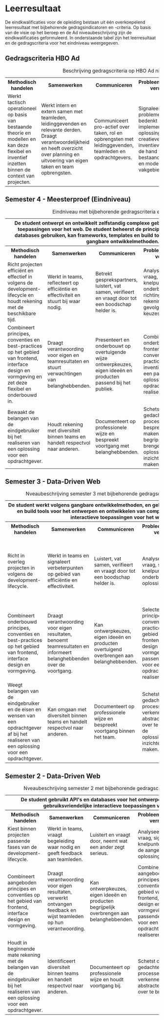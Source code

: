 # Leerresultaat

De eindkwalificaties voor de opleiding bestaan uit één overkoepelend leerresultaat met bijbehorende gedragsindicatoren en -criteria. Op basis van de visie op het beroep en de Ad niveaubeschrijving zijn de eindkwalificaties geformuleerd. In onderstaande tabel zijn het leerresultaat en de gedragscriteria voor het eindniveau weergegeven.


## Gedragscriteria HBO Ad

<table>
  <caption>Beschrijving gedragscriteria op HBO Ad niveau</caption>
  <tr>
    <th>Methodisch handelen</th>
    <th>Samenwerken</th>
    <th>Communiceren</th>
    <th>Probleemoplossend vermogen</th>
    <th>Lerend vermogen</th>
  </tr>
  <tr>
    <td>Werkt tactisch operationeel op basis van bestaande theorie en modellen en kan deze flexibel en inventief inzetten binnen de context van projecten.</td>
    <td>Werkt intern en extern samen met teamleden, leidinggevenden en relevante derden. Draagt verantwoordelijkheid en heeft overzicht over planning en uitvoering van eigen taken en team opbrengsten.
</td>
    <td>Communiceert pro-actief over taken, rol en opbrengsten met leidinggevenden, teamleden en opdrachtgevers.</td>
    <td>Signaleert complexe problemen en bedenkt en implementeert oplossingen op creatieve en inventieve wijze aan de hand van bestaande theorieën en modellen uit het vakgebied.</td>
    <td>Analyseert ontwikkelingen in het kennisdomein, deelt kennis met het team, signaleert beperkingen in eigen kennis en formuleert zelfstandig eigen leervraag.</td>
  </tr>
</table>


## Semester 4 - Meesterproef (Eindniveau)

<table>
  <caption>Eindniveau met bijbehorende gedragscriteria en -indicatoren</caption>
  <tr>
    <th colspan="5">De student ontwerpt en ontwikkelt zelfstandig complexe gebruiksvriendelijke, interactieve toepassingen voor het web. De student beheerst de principes van het web, kan API’s en databases gebruiken, kan frameworks, templates en build tools inzetten, en werkt volgens gangbare ontwikkelmethoden.
    </th>
  </tr>
  <tr>
    <th>Methodisch handelen</th>
    <th>Samenwerken</th>
    <th>Communiceren</th>
    <th>Probleemoplossend vermogen</th>
    <th>Lerend vermogen</th>
  </tr>
  <tr>
    <td>Richt projecten efficiënt en effectief in volgens de development-lifecycle en houdt rekening met de beschikbare tijd.</td>
    <td>Werkt in teams, reflecteert op efficiëntie en effectiviteit en stuurt bij waar nodig.</td>
    <td>Betrekt gesprekspartners, luistert, vat samen, verifieert en vraagt door tot een boodschap helder is.</td>
    <td>Analyseert een vraag, signaleert knelpunten, kiest onderbouwd richting en houdt rekening met directe gevolgen van keuzes.</td>
    <td>Blijft op de hoogte van internationale ontwikkelingen in het vakgebied, omarmt verandering en maakt zelfstandig keuzes over eigen ontwikkeling.</td>
  </tr>
  <tr>
    <td>Combineert principes, conventies en best-practices op het gebied van frontend, interface design en vormgeving en zet deze flexibel en onderbouwd in.</td>
    <td>Draagt verantwoording voor eigen en teamresultaten en stuurt verwachtingen van belanghebbenden.</td>
    <td>Presenteert en onderbouwt op overtuigende wijze ontwerpkeuzes, eigen ideeën en producten passend bij het publiek.</td>
    <td>Combineert onderbouwd frontend principes, conventies en best-practices op inventieve wijze om een passende oplossing voor een opdrachtgever te realiseren.</td>
    <td>Maakt zelfstandig nieuwe materie eigen, gebruikt dit bij beroepstaken, deelt ervaring met belanghebbenden en leert van anderen.</td>
  </tr>
  <tr>
    <td>Bewaakt de belangen van de eindgebruiker bij het realiseren van een oplossing voor een opdrachtgever.</td>
    <td>Houdt rekening met diversiteit binnen teams en handelt respectvol naar anderen.</td>
    <td>Documenteert op professionele wijze en bespreekt voortgang met belanghebbenden.</td>
    <td>Schetst om gedachten en processen bespreekbaar te maken, abstracte begrippen over te brengen en de oplossingsrichting inzichtelijk te maken.</td>
    <td>Kent eigen capaciteiten en beperkingen, waardeert het vermogen van anderen, maakt dit bespreekbaar en schakelt zelfstandig hulp in waar nodig.</td>
  </tr>
</table>

## Semester 3 - Data-Driven Web

<table>
  <caption>Nveaubeschrijving semester 3 met bijbehorende gedragscriteria en -indicatoren</caption>
  <tr>
    <th colspan="5">De student werkt volgens gangbare ontwikkelmethoden, en gebruikt frameworks, templates en build tools voor het ontwerpen en ontwikkelen van complexe gebruiksvriendelijke interactieve toepassingen voor het web.</th>
  </tr>
  <tr>
    <th>Methodisch handelen</th>
    <th>Samenwerken</th>
    <th>Communiceren</th>
    <th>Probleemoplossend vermogen</th>
    <th>Lerend vermogen</th>
  </tr>
  <tr>
    <td>Richt in overleg projecten in volgens de development-lifecycle.</td>
    <td>Werkt in teams en signaleert verbeterpunten op gebied van efficiëntie en effectiviteit.</td>
    <td>Luistert, vat samen, verifieert en vraagt door tot een boodschap helder is.</td>
    <td>Analyseert een vraag, signaleert knelpunten en kiest onderbouwd een oplossingsrichting.</td>
    <td>Volgt aangeboden internationale ontwikkelingen in het vakgebied en maakt onder begeleiding keuzes over eigen ontwikkeling.</td>
  </tr>
  <tr>
    <td>Combineert onderbouwd principes, conventies en best-practices op het gebied van frontend, interface design en vormgeving.</td>
    <td>Draagt verantwoording voor eigen resultaten, benoemt teamresultaten en informeert belanghebbenden over de voortgang.</td>
    <td>Kan ontwerpkeuzes, eigen ideeën en producten overtuigend overbrengen aan belanghebbenden.</td>
    <td>Selecteert de juiste principes, conventies en best-practices op het gebied van frontend, interface design en vormgeving om een passende oplossing voor een opdrachtgever te realiseren.</td>
    <td>Maakt aangeboden en zelf gevonden materie eigen, gebruikt dit bij leertaken, deelt ervaring binnen de squad en leert van anderen.</td>
  </tr>
  <tr>
    <td>Weegt belangen van de eindgebruiker en de eisen en wensen van een opdrachtgever af bij het realiseren van een oplossing voor een opdrachtgever.</td>
    <td>Kan omgaan met diversiteit binnen teams en handelt respectvol naar anderen.</td>
    <td>Documenteert op professionele wijze en bespreekt voortgang binnen het team.</td>
    <td>Schetst om gedachten en processen te verkennen, abstracte begrippen over te brengen en de oplossingsrichting inzichtelijk te maken.</td>
    <td>Kent eigen capaciteiten en beperkingen, waardeert het vermogen van anderen en maakt dit bespreekbaar.</td>
  </tr>
</table>

## Semester 2 - Data-Driven Web

<table>
  <caption>Nveaubeschrijving semester 2 met bijbehorende gedragscriteria en -indicatoren</caption>
  <tr>
    <th colspan="5">De student gebruikt API's en databases voor het ontwerpen en ontwikkelen van gebruiksvriendelijke interactieve toepassingen voor het web.</th>
  </tr>
  <tr>
    <th>Methodisch handelen</th>
    <th>Samenwerken</th>
    <th>Communiceren</th>
    <th>Probleemoplossend vermogen</th>
    <th>Lerend vermogen</th>
  </tr>
  <tr>
    <td>Kiest binnen projecten passende fases van de development-lifecycle.</td>
    <td>Werkt in teams, vraagt begeleiding waar nodig en geeft feedback aan teamleden.</td>
    <td>Luistert en vraagt door, neemt wat een ander zegt serieus.</td>
    <td>Analyseert een vraag, signaleert knelpunten en volgt de aangeboden oplossingsrichting.</td>
    <td>Volgt aangeboden internationale ontwikkelingen in het vakgebied.</td>
  </tr>
  <tr>
    <td>Combineert aangeboden principes en conventies op het gebied van frontend, interface design en vormgeving.</td>
    <td>Draagt verantwoording voor eigen resultaten, verwerkt ontvangen feedback en wijst teamleden op hun verantwoording.</td>
    <td>Kan ontwerpkeuzes, eigen ideeën en producten begrijpelijk overbrengen aan belanghebbenden.</td>
    <td>Combineert aangeboden principes en conventies op het gebied van frontend, interface design en vormgeving om een passende oplossing voor een opdrachtgever te realiseren.</td>
    <td>Maakt aangeboden en zelf gevonden materie eigen en gebruikt dit bij leertaken, deelt ervaring binnen de squad.</td>
  </tr>
  <tr>
    <td>Houdt in beginnende mate rekening met de belangen van de eindgebruiker bij het realiseren van een oplossing voor een opdrachtgever.</td>
    <td>Identificeert diversiteit binnen teams en handelt respectvol naar anderen.</td>
    <td>Documenteert op professionele wijze en houdt voortgang bij.</td>
    <td>Schetst om gedachten en processen te verkennen en abstracte begrippen over te brengen.</td>
    <td>Kent eigen capaciteiten en beperkingen, vergelijkt dit met het vermogen van anderen en maakt dit bespreekbaar.</td>
  </tr>
</table>

